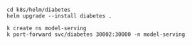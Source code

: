 
#
```shell
cd k8s/helm/diabetes
helm upgrade --install diabetes .

```

```shell
k create ns model-serving
k port-forward svc/diabetes 30002:30000 -n model-serving
```
